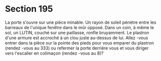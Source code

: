# Section 195

La porte s'ouvre sur une pièce minable. Un rayon de soleil pénètre
entre les barreaux de l'unique fenêtre dans le mûr opposé. Dans un
coin, à même le sol, un LUTIN, couché sur une paillasse, ronfle
bruyamment. Le plastron d'une armure est accroché à un clou juste
au-dessus de lui. Allez -vous entrer dans la pièce sur la pointe des
pieds pour vous emparer du plastron (rendez -vous au  333) ou
refermer la porte derrière vous et vous diriger vers l'escalier en
colimaçon (rendez -vous au 8)?